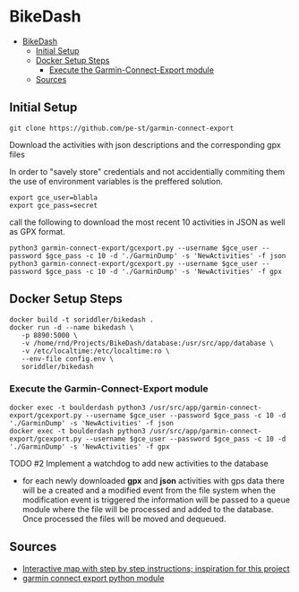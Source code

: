 # BikeDash

- [BikeDash](#bikedash)
  - [Initial Setup](#initial-setup)
  - [Docker Setup Steps](#docker-setup-steps)
    - [Execute the Garmin-Connect-Export module](#execute-the-garmin-connect-export-module)
  - [Sources](#sources)


## Initial Setup

```
git clone https://github.com/pe-st/garmin-connect-export
```

Download the activities with json descriptions and the corresponding gpx files

In order to "savely store" credentials and not accidentially commiting them the use of environment variables is the preffered solution.

```
export gce_user=blabla
export gce_pass=secret
```

call the following to download the most recent 10 activities in JSON as well as GPX format.
```
python3 garmin-connect-export/gcexport.py --username $gce_user --password $gce_pass -c 10 -d './GarminDump' -s 'NewActivities' -f json
python3 garmin-connect-export/gcexport.py --username $gce_user --password $gce_pass -c 10 -d './GarminDump' -s 'NewActivities' -f gpx
```
## Docker Setup Steps
```
docker build -t soriddler/bikedash .
docker run -d --name bikedash \
   -p 8890:5000 \
   -v /home/rnd/Projects/BikeDash/database:/usr/src/app/database \
   -v /etc/localtime:/etc/localtime:ro \
   --env-file config.env \
   soriddler/bikedash
```
### Execute the Garmin-Connect-Export module
```
docker exec -t boulderdash python3 /usr/src/app/garmin-connect-export/gcexport.py --username $gce_user --password $gce_pass -c 10 -d './GarminDump' -s 'NewActivities' -f json
docker exec -t boulderdash python3 /usr/src/app/garmin-connect-export/gcexport.py --username $gce_user --password $gce_pass -c 10 -d './GarminDump' -s 'NewActivities' -f gpx
```



TODO #2 Implement a watchdog to add new activities to the database

* for each newly downloaded **gpx** and **json** activities with gps data there will be a created and a modified event from the file system when the modification event is triggered the information will be passed to a queue module where the file will be processed and added to the database. Once processed the files will be moved and dequeued.



## Sources

* [Interactive map with step by step instructions; inspiration for this project](https://towardsdatascience.com/build-interactive-gps-activity-maps-from-gpx-files-using-folium-cf9eebba1fe7)
* [garmin connect export python module](https://github.com/pe-st/garmin-connect-export)
